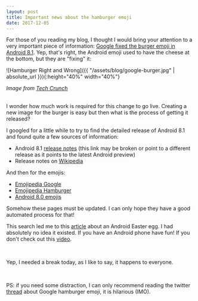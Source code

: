 ```yaml
---
layout: post
title: Important news about the hamburger emoji
date: 2017-12-05
---
```


For those of you reading my blog, I thought I would bring your attention to a very important piece of information: [Google fixed the burger emoji in Android 8.1](https://techcrunch.com/2017/11/28/whew-google-fixed-the-burger-emoji-in-android-8-1/). Yep, that's right, the Android emoji used to have the cheese at the bottom, but they are "fixing" it:

![Hamburger Right and Wrong]({{ "/assets/blog/google-burger.jpg" | absolute_url }}){:height="40%" width="40%"}

_Image from [Tech Crunch](https://techcrunch.com/2017/11/28/whew-google-fixed-the-burger-emoji-in-android-8-1/)_

<br/>
I wonder how much work is required for this change to go live. Creating a new image for the burger is easy but then what is the process of getting it released?

I googled for a little while to try to find the detailed release of Android 8.1 and found quite a few sources of information:
* Android 8.1 [release notes](https://developer.android.com/preview/api-overview.html) (this link may be broken or point to a different release as it points to the latest Android preview)
* Release notes on [Wikipedia](https://en.wikipedia.org/wiki/Android_version_history#Android_8.1_Oreo_.28API_27.29)

And then for the emojis:
* [Emojipedia Google](https://emojipedia.org/google/)
* [Emojipedia Hamburger](https://emojipedia.org/hamburger/)
* [Android 8.0 emojis](https://emojipedia.org/google/android-8.0/)

Somehow these pages must be updated. I can only hope they have a good automated process for that!

This search led me to this [article](http://www.androidpolice.com/2017/10/25/android-8-1-feature-spotlight-new-oreo-easter-egg-appears-double-stuf-form-octopus-remains/) about an Android Easter egg. I had absolutely no idea it existed. If you have an Android phone have fun! If you don't check out this [video](https://www.youtube.com/watch?v=_XCUyy6eIW8).

<br/>

Yep, I needed a break today, as I like to say, it happens to everyone.

<br/>

PS: if you need some distraction, I can only recommend reading the twitter [thread](https://twitter.com/baekdal/status/924312294439444480) about Google hamburger emoji, it is hilarious (IMO).
